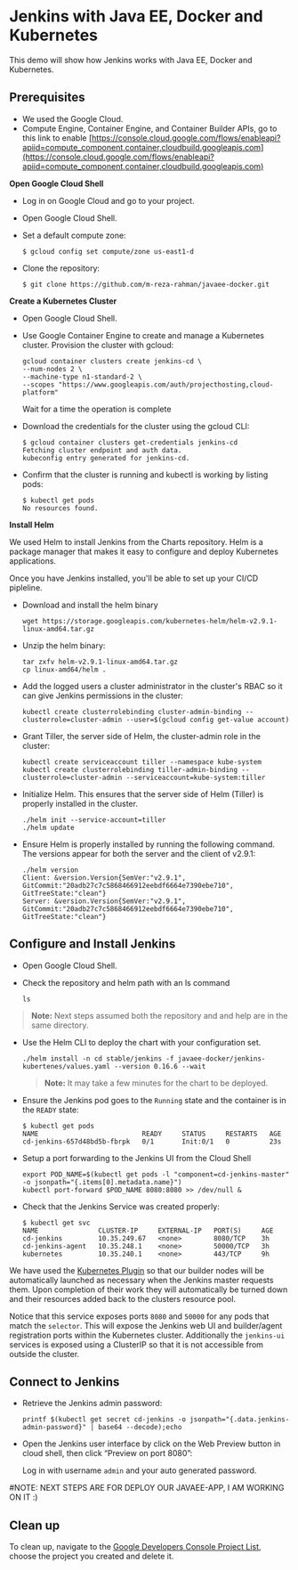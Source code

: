 # Jenkins with Java EE, Docker and Kubernetes

This demo will show how Jenkins works with Java EE, Docker and Kubernetes. 

## Prerequisites

- We used the Google Cloud. 
- Compute Engine, Container Engine, and Container Builder APIs, go to this link to enable [https://console.cloud.google.com/flows/enableapi?apiid=compute_component,container,cloudbuild.googleapis.com](https://console.cloud.google.com/flows/enableapi?apiid=compute_component,container,cloudbuild.googleapis.com)

**Open Google Cloud Shell**

* Log in on Google Cloud and go to your project.

* Open Google Cloud Shell.

* Set a default compute zone:
	```
	$ gcloud config set compute/zone us-east1-d
	```
* Clone the repository:
	```
	$ git clone https://github.com/m-reza-rahman/javaee-docker.git
	```


**Create a Kubernetes Cluster**

* Open Google Cloud Shell.

* Use Google Container Engine to create and manage a Kubernetes cluster. Provision the cluster with gcloud:
	```
	gcloud container clusters create jenkins-cd \
	--num-nodes 2 \
	--machine-type n1-standard-2 \
	--scopes "https://www.googleapis.com/auth/projecthosting,cloud-platform"
	```
	
	Wait for a time the operation is complete

* Download the credentials for the cluster using the gcloud CLI:
	```
	$ gcloud container clusters get-credentials jenkins-cd
	Fetching cluster endpoint and auth data.
	kubeconfig entry generated for jenkins-cd.
	```
* Confirm that the cluster is running and kubectl is working by listing pods:
	```
	$ kubectl get pods
	No resources found.
	```


**Install Helm**

We used Helm to install Jenkins from the Charts repository. Helm is a package manager that makes it easy to configure and deploy Kubernetes applications. 

Once you have Jenkins installed, you'll be able to set up your CI/CD pipleline.

* Download and install the helm binary
	```
	wget https://storage.googleapis.com/kubernetes-helm/helm-v2.9.1-linux-amd64.tar.gz
	```

* Unzip the helm binary:
	```
	tar zxfv helm-v2.9.1-linux-amd64.tar.gz
	cp linux-amd64/helm .
	```

* Add the logged users a cluster administrator in the cluster's RBAC so it can give Jenkins permissions in the cluster:

	```
	kubectl create clusterrolebinding cluster-admin-binding --clusterrole=cluster-admin --user=$(gcloud config get-value account)
	```
	
* Grant Tiller, the server side of Helm, the cluster-admin role in the cluster:

	```
	kubectl create serviceaccount tiller --namespace kube-system
	kubectl create clusterrolebinding tiller-admin-binding --clusterrole=cluster-admin --serviceaccount=kube-system:tiller
	```
	
* Initialize Helm. This ensures that the server side of Helm (Tiller) is properly installed in the cluster.

	```
	./helm init --service-account=tiller
	./helm update
	```
	
* Ensure Helm is properly installed by running the following command. The versions appear for both the server and the client of v2.9.1:
	```
	./helm version
	Client: &version.Version{SemVer:"v2.9.1", GitCommit:"20adb27c7c5868466912eebdf6664e7390ebe710", GitTreeState:"clean"}
    Server: &version.Version{SemVer:"v2.9.1", GitCommit:"20adb27c7c5868466912eebdf6664e7390ebe710", GitTreeState:"clean"}
    ```

## Configure and Install Jenkins

* Open Google Cloud Shell.

* Check the repository and helm path with an ls command
	```
	ls
	```
		
> **Note:** Next steps assumed both the repository and and help are in the same directory.
	
* Use the Helm CLI to deploy the chart with your configuration set.

    ```shell
    ./helm install -n cd stable/jenkins -f javaee-docker/jenkins-kubertenes/values.yaml --version 0.16.6 --wait
    ```
	> **Note:** It may take a few minutes for the chart to be deployed.

* Ensure the Jenkins pod goes to the `Running` state and the container is in the `READY` state:

    ```shell
    $ kubectl get pods
    NAME                          READY     STATUS     RESTARTS   AGE
    cd-jenkins-657d48bd5b-fbrpk   0/1       Init:0/1   0          23s
    ```

* Setup a port forwarding to the Jenkins UI from the Cloud Shell

    ```shell
    export POD_NAME=$(kubectl get pods -l "component=cd-jenkins-master" -o jsonpath="{.items[0].metadata.name}")
    kubectl port-forward $POD_NAME 8080:8080 >> /dev/null &
    ```

* Check that the Jenkins Service was created properly:

    ```shell
    $ kubectl get svc
    NAME               CLUSTER-IP     EXTERNAL-IP   PORT(S)     AGE
    cd-jenkins         10.35.249.67   <none>        8080/TCP    3h
    cd-jenkins-agent   10.35.248.1    <none>        50000/TCP   3h
    kubernetes         10.35.240.1    <none>        443/TCP     9h
    ```

We have used the [Kubernetes Plugin](https://wiki.jenkins-ci.org/display/JENKINS/Kubernetes+Plugin) so that our builder nodes will be automatically launched as necessary when the Jenkins master requests them.
Upon completion of their work they will automatically be turned down and their resources added back to the clusters resource pool.

Notice that this service exposes ports `8080` and `50000` for any pods that match the `selector`. This will expose the Jenkins web UI and builder/agent registration ports within the Kubernetes cluster.
Additionally the `jenkins-ui` services is exposed using a ClusterIP so that it is not accessible from outside the cluster.

## Connect to Jenkins

* Retrieve the Jenkins admin password:

    ```shell
    printf $(kubectl get secret cd-jenkins -o jsonpath="{.data.jenkins-admin-password}" | base64 --decode);echo
    ```

* Open the Jenkins user interface by click on the Web Preview button in cloud shell, then click “Preview on port 8080”:

	Log in with username `admin` and your auto generated password.




#NOTE: NEXT STEPS ARE FOR DEPLOY OUR JAVAEE-APP, I AM WORKING ON IT  :)


## Clean up

To clean up, navigate to the [Google Developers Console Project List](https://console.developers.google.com/project), choose the project you created and delete it.